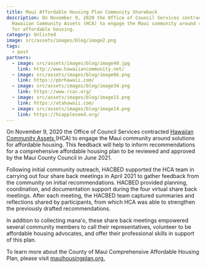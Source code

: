 ```yaml
---
title: Maui Affordable Housing Plan Community Shareback
description: On November 9, 2020 the Office of Council Services contracted
  Hawaiian Community Assets (HCA) to engage the Maui community around solutions
  for affordable housing.
category: Unlisted
image: src/assets/images/blog/image2.png
tags:
  - post
partners:
  - image: src/assets/images/blog/image40.jpg
    link: http://www.hawaiiancommunity.net/
  - image: src/assets/images/blog/image66.png
    link: https://pbrhawaii.com/
  - image: src/assets/images/blog/image34.png
    link: https://www.rcac.org/
  - image: src/assets/images/blog/image15.png
    link: https://atahawaii.com/
  - image: src/assets/images/blog/image14.png
    link: https://hiappleseed.org/
---
```

On November 9, 2020 the Office of Council Services contracted [Hawaiian Community Assets ](http://www.hawaiiancommunity.net/)(HCA) to engage the Maui community around solutions for affordable housing. This feedback will help to inform recommendations for a comprehensive affordable housing plan to be reviewed and approved by the Maui County Council in June 2021. 

Following initial community outreach, HACBED supported the HCA team in carrying out four share back meetings in April 2021 to gather feedback from the community on initial recommendations. HACBED provided planning, coordination, and documentation support during the four virtual share back meetings. After each meeting, the HACBED team captured summaries and reflections shared by participants, from which HCA was able to strengthen the previously drafted recommendations.   

In addition to collecting manaʻo, these share back meetings empowered several community members to call their representatives, volunteer to be affordable housing advocates, and offer their professional skills in support of this plan. 

To learn more about the County of Maui Comprehensive Affordable Housing Plan, please visit [mauihousingplan.org.](https://sites.google.com/view/mauihousingplan)
